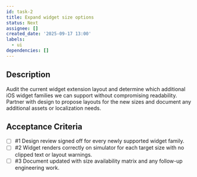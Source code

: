 ```yaml
---
id: task-2
title: Expand widget size options
status: Next
assignee: []
created_date: '2025-09-17 13:00'
labels:
  - ui
dependencies: []
---
```


## Description

Audit the current widget extension layout and determine which additional iOS widget families we can support without compromising readability. Partner with design to propose layouts for the new sizes and document any additional assets or localization needs.

## Acceptance Criteria
<!-- AC:BEGIN -->
- [ ] #1 Design review signed off for every newly supported widget family.
- [ ] #2 Widget renders correctly on simulator for each target size with no clipped text or layout warnings.
- [ ] #3 Document updated with size availability matrix and any follow-up engineering work.
<!-- AC:END -->
